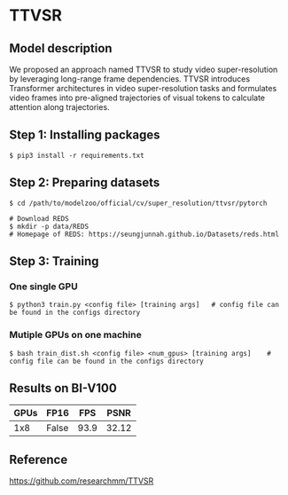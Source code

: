 # TTVSR

## Model description

We proposed an approach named TTVSR to study video super-resolution by leveraging long-range frame dependencies. TTVSR introduces Transformer architectures in video super-resolution tasks and formulates video frames into pre-aligned trajectories of visual tokens to calculate attention along trajectories.


## Step 1: Installing packages

```shell
$ pip3 install -r requirements.txt
```

## Step 2: Preparing datasets


```shell
$ cd /path/to/modelzoo/official/cv/super_resolution/ttvsr/pytorch

# Download REDS
$ mkdir -p data/REDS
# Homepage of REDS: https://seungjunnah.github.io/Datasets/reds.html
```

## Step 3: Training

### One single GPU
```shell
$ python3 train.py <config file> [training args]   # config file can be found in the configs directory
```

### Mutiple GPUs on one machine
```shell
$ bash train_dist.sh <config file> <num_gpus> [training args]    # config file can be found in the configs directory 
```

## Results on BI-V100

| GPUs | FP16  | FPS  | PSNR |
|------|-------| ---- | ---- |
| 1x8  | False | 93.9 | 32.12 |


## Reference
https://github.com/researchmm/TTVSR
